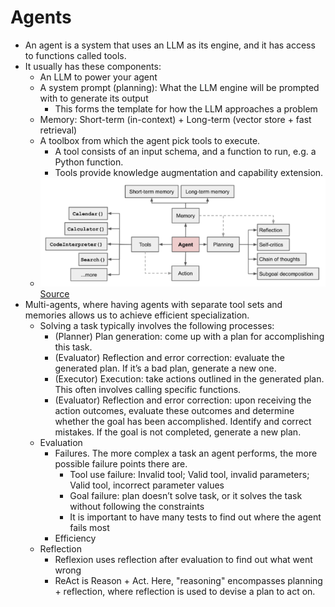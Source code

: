 # Agents

- An agent is a system that uses an LLM as its engine, and it has access to functions called tools.
- It usually has these components:
  - An LLM to power your agent
  - A system prompt (planning): What the LLM engine will be prompted with to generate its output
    - This forms the template for how the LLM approaches a problem
  - Memory: Short-term (in-context) + Long-term (vector store + fast retrieval)
  - A toolbox from which the agent pick tools to execute. 
    - A tool consists of an input schema, and a function to run, e.g. a Python function.
    - Tools provide knowledge augmentation and capability extension.
  - ![agents.png](agents.png)[Source](https://lilianweng.github.io/posts/2023-06-23-agent/)
- Multi-agents, where having agents with separate tool sets and memories allows us to achieve efficient specialization.
  - Solving a task typically involves the following processes:
    - (Planner) Plan generation: come up with a plan for accomplishing this task. 
    - (Evaluator) Reflection and error correction: evaluate the generated plan. If it’s a bad plan, generate a new one.
    - (Executor) Execution: take actions outlined in the generated plan. This often involves calling specific functions.
    - (Evaluator) Reflection and error correction: upon receiving the action outcomes, evaluate these outcomes and determine whether the goal has been accomplished. Identify and correct mistakes. If the goal is not completed, generate a new plan.
  - Evaluation
    - Failures. The more complex a task an agent performs, the more possible failure points there are. 
      - Tool use failure: Invalid tool; Valid tool, invalid parameters; Valid tool, incorrect parameter values
      - Goal failure: plan doesn’t solve task, or it solves the task without following the constraints
      - It is important to have many tests to find out where the agent fails most
    - Efficiency
  - Reflection
    - Reflexion uses reflection after evaluation to find out what went wrong
    - ReAct is Reason + Act. Here, "reasoning" encompasses planning + reflection, where reflection is used to devise a plan to act on.